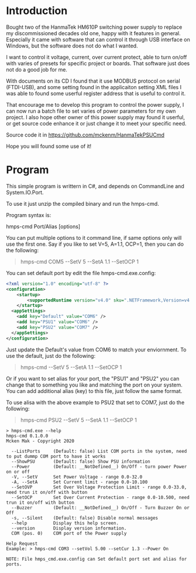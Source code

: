 ﻿# Introduction
Bought two of the HanmaTek HM610P switching power supply to replace my discommissioned decades old one,
happy with it features in general. Especially it came with software that can control it through USB interface on Windows, but 
the software does not do what I wanted.  

I want to control it voltage, current, over current protect, able to turn on/off with varies of presets for
specific project or boards.  That software just does not do a good job for me.  

With documents on its CD I found that it use MODBUS protocol on serial (FTDI-USB), and some setting found
in the applicaiton setting XML files I was able to found some userful register address that is useful to control it.  

That encourage me to develop this program to control the power supply, I can now run a batch file to set varies of
power parameters for my own project.  I also hope other owner of this power supply may found it userful, or get
source code enhance it or just change it to meet your specific need.

Source code it in https://github.com/mckenm/HanmaTekPSUCmd 

Hope you will found some use of it!


# Program
This simple program is writtern in C#, and depends on CommandLine and System.IO.Port.

To use it just unzip the compiled binary and run the hmps-cmd.

Program syntax is:

hmps-cmd Port/Alias [options]

You can put multiple options to it command line, if same options only will use the first one.  Say if you like to set V=5, A=1.1, OCP=1, then you can do the following:

>hmps-cmd COM5 --SetV 5 --SetA 1.1 --SetOCP 1

You can set default port by edit the file hmps-cmd.exe.config:
```XML
<?xml version="1.0" encoding="utf-8" ?>
<configuration>
    <startup> 
        <supportedRuntime version="v4.0" sku=".NETFramework,Version=v4.7.2" />
    </startup>
  <appSettings>
    <add key="Default" value="COM6" />
    <add key="PSU1" value="COM6" />
    <add key="PSU2" value="COM7" />
  </appSettings>
</configuration>
```
Just update the Default's value from COM6 to match your enviornment. To use the default, just do the following:  
> hmps-cmd --SetV 5 --SetA 1.1 --SetOCP 1


Or if you want to set alias for your port, the "PSU1" and "PSU2" you can change that to something you like and matching the port on your system.
You can add additional alias (key) to this file, just follow the same format.

To use alisa with the above example to PSU2 that set to COM7, just do the following:  
>hmps-cmd PSU2 --SetV 5 --SetA 1.1 --SetOCP 1




```
> hmps-cmd.exe --help
hmps-cmd 0.1.0.0
Mcken Mak - Copyright 2020

  --ListPorts     (Default: false) List COM ports in the system, need to put dummp COM port to have it works
  --ShowPSU       (Default: false) Show PSU information
  --Power         (Default: __NotDefined__) On/Off - turn power Power on or off
  -V, --SetV      Set Power Voltage - range 0.0-32.0
  -A, --SetA      Set Current limit - range 0.0-10.100
  --SetOVP        Set Over Voltage Protection Limit - range 0.0-33.0, need trun it on/off with button
  --SetOCP        Set Over Current Protection - range 0.0-10.500, need trun it on/off with button
  --Buzzer        (Default: __NotDefined__) On/Off - Turn Buzzer On or Off
  -s, --Silent    (Default: false) Disable normal messages
  --help          Display this help screen.
  --version       Display version information.
  COM (pos. 0)    COM port of the Power supply

Help Request
Example: > hmps-cmd COM3 --setVol 5.00 --setCur 1.3 --Power On

NOTE: File hmps_cmd.exe.config can Set default port set and alias for ports.
```
